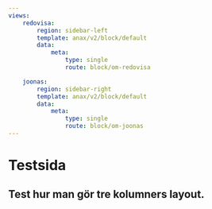 ```yaml
---
views:
    redovisa:
        region: sidebar-left
        template: anax/v2/block/default
        data:
            meta:
                type: single
                route: block/om-redovisa

    joonas:
        region: sidebar-right
        template: anax/v2/block/default
        data:
            meta:
                type: single
                route: block/om-joonas
---
```

Testsida
============

Test hur man gör tre kolumners layout.
---------
